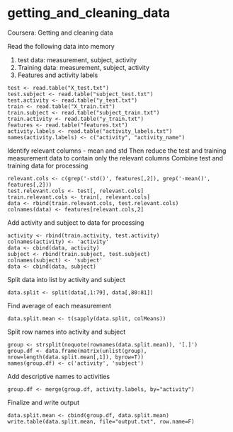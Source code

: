 # getting_and_cleaning_data
Coursera: Getting and cleaning data


Read the following data into memory
1. test data: measurement, subject, activity
2. Training data: measurement, subject, activity
3. Features and activity labels

```{r}
test <- read.table("X_test.txt")
test.subject <- read.table("subject_test.txt")
test.activity <- read.table("y_test.txt")
train <- read.table("X_train.txt")
train.subject <- read.table("subject_train.txt")
train.activity <- read.table("y_train.txt")
features <- read.table("features.txt")
activity.labels <- read.table("activity_labels.txt")
names(activity.labels) <- c("activity", "activity_name")
```

Identify relevant columns - mean and std
Then reduce the test and training measurement data to contain only the relevant columns
Combine test and training data for processing

```{r}
relevant.cols <- c(grep('-std()', features[,2]), grep('-mean()', features[,2]))
test.relevant.cols <- test[, relevant.cols]
train.relevant.cols <- train[, relevant.cols]
data <- rbind(train.relevant.cols, test.relevant.cols)
colnames(data) <- features[relevant.cols,2] 
```

Add activity and subject to data for processing

```{r}
activity <- rbind(train.activity, test.activity)
colnames(activity) <- 'activity'
data <- cbind(data, activity)
subject <- rbind(train.subject, test.subject)
colnames(subject) <- 'subject'
data <- cbind(data, subject)
```

Split data into list by activity and subject
```{r}
data.split <- split(data[,1:79], data[,80:81])
```

Find average of each measurement
```{r}
data.split.mean <- t(sapply(data.split, colMeans))
```

Split row names into activity and subject 
```{r}
group <- strsplit(noquote(rownames(data.split.mean)), '[.]')
group.df <- data.frame(matrix(unlist(group), nrow=length(data.split.mean[,1]), byrow=T))
names(group.df) <- c('activity', 'subject')
```

Add descriptive names to activities
```{r}
group.df <- merge(group.df, activity.labels, by="activity")
```

Finalize and write output
```{r}
data.split.mean <- cbind(group.df, data.split.mean) 
write.table(data.split.mean, file="output.txt", row.name=F)
```
